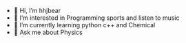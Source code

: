 - 👋 Hi, I’m hhjbear
- 👀 I’m interested in Programming sports and listen to music
- 🌱 I’m currently learning python c++ and Chemical
- 🛫 Ask me about Physics

<!---
hhjbear/hhjbear is a ✨ special ✨ repository because its `README.md` (this file) appears on your GitHub profile.
You can click the Preview link to take a look at your changes.
--->
